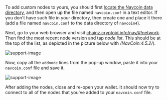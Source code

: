 To add custom nodes to yours, you should first [locate the Navcoin data directory](#locate-data), and then open up the file named `navcoin.conf` in a text editor. If you don't have such file in your directory, then create one and place it there (add a file named `navcoin.conf` to the data directory of `navcoin4`).

Next, go to your web browser and visit [chainz.cryptoid.info/nav/#!network](https://chainz.cryptoid.info/nav/#!network). Then find the most recent node version and tap *node list*. This should be at the top of the list, as depicted in the picture below with */NavCoin:4.5.2/*).

![support-image](https://github.com/anquii/KnowledgeBase/blob/anquii-website-content/content/support/new/full-nodes/images/where-is-the-node-list.png?raw=true)

Now, copy all the `addnode` lines from the pop-up window, paste it into your `navcoin.conf` file and save it.

![support-image](https://github.com/anquii/KnowledgeBase/blob/anquii-website-content/content/support/new/full-nodes/images/node-list.png?raw=true)

After adding the nodes, close and re-open your wallet. It should now try to connect to all of the nodes that you've added to your `navcoin.conf` file.
